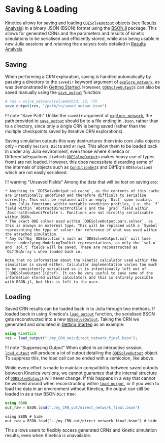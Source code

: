 # Saving & Loading

Kinetica allows for saving and loading [`ODESolveOutput`](@ref) objects (see [Results Analysis](@ref)) in a binary JSON (BSON) format using the [BSON.jl](https://github.com/JuliaIO/BSON.jl) package. This allows for generated CRNs and the parameters and results of kinetic simulations to be serialised and efficiently stored, while also being usable in new Julia sessions and retaining the analysis tools detailed in [Results Analysis](@ref).

## Saving

When performing a CRN exploration, saving is handled automatically by passing a directory to the `savedir` keyword argument of [`explore_network`](@ref), as was demonstrated in [Getting Started](@ref). However, [`ODESolveOutput`](@ref)s can also be saved manually using the [`save_output`](@ref) function:

```julia
# res = solve_network(solvemethod, sd, rd)
save_output(res, "/path/to/saved_output.bson")
```

!!! note "Save Path"
    Unlike the `savedir` argument of [`explore_network`](@ref), the path provided to [`save_output`](@ref) should be to a file ending in `.bson`, rather than to a directory, since only a single CRN is being saved (rather than the multiple checkpoints saved by iterative CRN explorations).

Saving simulation outputs this way destructures them into core Julia objects only - mostly `Vector`s, `Dict`s and `Array`s. This allow them to be loaded back in under any Julia environment, even those where Kinetica or DifferentialEquations.jl (which [`ODESolveOutput`](@ref)s makes heavy use of types from) are not loaded. However, this does necessitate discarding some of the internals of objects such as [`ConditionSet`](@ref)s and DiffEq's `ODESolution`s which are not easily serialised.

!!! warning "Unsaved Fields"
    Among the data that will be lost on saving are:

    * Anything in `ODESolveOutput.sd.cache`, as the contents of this cache are intentionally undefined and therefore difficult to serialise correctly. This will be replaced with an empty `Dict` upon loading.
    * Any Julia functions within variable condition profiles, i.e. the `f` field within `AbstractDirectProfile`s and the `grad` field within `AbstractGradientProfile`s. Functions are not directly serialisable within BSON.
    * The exact ODE solver used within `ODESolveOutput.pars.solver`, as this is always an external type. This will be replaced with a `Symbol` representing the type of solver for reference of what was used within the attached simulation.
    * Any DiffEq `ODESolution`s such as `ODESolveOutput.sol` will lose their underlying ModelingToolkit representations, as only the `sol.u` and `sol.t` fields will be saved. These are reconstructed as `DiffEqArray`s when loaded back in.
    
    Note that no information about the kinetic calculator used within the simulation is saved either. Calculator implementation varies too much to be consistently serialised so it is intentionally left out of [`ODESolveOutput`](@ref). It can be very useful to save some of the information stored within calculators and this is entirely possible with BSON.jl, but this is left to the user.

## Loading

Saved CRN results can be loaded back in to Julia through two methods. If loaded back in using Kinetica's [`load_output`](@ref) function, the serialised BSON gets reconstructed into a new [`ODESolveOutput`](@ref). Taking the CRN we generated and simulated in [Getting Started](@ref) as an example:

```julia
using Kinetica
res = load_output("./my_CRN_out/direct_network_final.bson");
```

!!! note "Suppressing Output"
    When called in an interactive session, [`load_output`](@ref) will produce a lot of output detailing the [`ODESolveOutput`](@ref) object. To suppress this, the load call can be ended with a semicolon, like above.

While every effort is made to maintain compatibility between saved outputs between Kinetica versions, we cannot guarantee that the internal structure of [`ODESolveOutput`](@ref)s will never change. If this happens in a way that cannot be worked around when reconstructing within [`load_output`](@ref), or if you wish to load the data in an environment without Kinetica, the output can still be loaded in as a raw BSON `Dict` tree:

```julia
using BSON
out_raw = BSON.load("./my_CRN_out/direct_network_final.bson")
```

```@example saving_loading
using BSON # hide
out_raw = BSON.load("../my_CRN_out/direct_network_final.bson") # hide
```

This allows users to flexibly access generated CRNs and kinetic simulation results, even when Kinetica is unavailable.